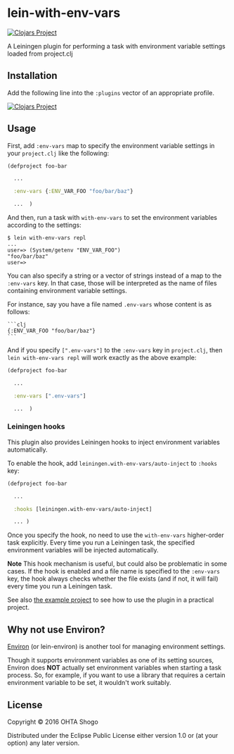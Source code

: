 # lein-with-env-vars
[![Clojars Project](https://img.shields.io/clojars/v/lein-with-env-vars.svg)](https://clojars.org/lein-with-env-vars)

A Leiningen plugin for performing a task with environment variable settings loaded from project.clj

## Installation

Add the following line into the `:plugins` vector of an appropriate profile.

[![Clojars Project](https://clojars.org/lein-with-env-vars/latest-version.svg)](https://clojars.org/lein-with-env-vars)

## Usage

First, add `:env-vars` map to specify the environment variable settings in your `project.clj`
like the following:

```clj
(defproject foo-bar

  ...

  :env-vars {:ENV_VAR_FOO "foo/bar/baz"}

  ...  )
```

And then, run a task with `with-env-vars` to set the environment variables according to the settings:

    $ lein with-env-vars repl
    ...
    user=> (System/getenv "ENV_VAR_FOO")
    "foo/bar/baz"
    user=>

You can also specify a string or a vector of strings instead of a map to the `:env-vars` key.
In that case, those will be interpreted as the name of files containing environment variable settings.

For instance, say you have a file named `.env-vars` whose content is as follows:

    ```clj
    {:ENV_VAR_FOO "foo/bar/baz"}
    ```

And if you specify `[".env-vars"]` to the `:env-vars` key in `project.clj`,
then `lein with-env-vars repl` will work exactly as the above example:

```clj
(defproject foo-bar

  ...

  :env-vars [".env-vars"]

  ...  )
```

### Leiningen hooks

This plugin also provides Leiningen hooks to inject environment variables automatically.

To enable the hook, add `leiningen.with-env-vars/auto-inject` to `:hooks` key:

```clj
(defproject foo-bar

  ...

  :hooks [leiningen.with-env-vars/auto-inject]

  ... )
```

Once you specify the hook, no need to use the `with-env-vars` higher-order task explicitly.
Every time you run a Leiningen task, the specified environment variables will be injected automatically.

**Note** This hook mechanism is useful, but could also be problematic in some cases.
If the hook is enabled and a file name is specified to the `:env-vars` key, the hook always
checks whether the file exists (and if not, it will fail) every time you run a Leiningen task.

See also [the example project](examples/example) to see how to use the plugin in a practical project.

## Why not use Environ?

[Environ](https://github.com/weavejester/environ) (or lein-environ) is another tool for managing environment settings.

Though it supports environment variables as one of its setting sources, Environ does **NOT** actually set environment variables when starting a task process. So, for example, if you want to use a library that requires a certain environment variable to be set, it wouldn't work suitably.

## License

Copyright © 2016 OHTA Shogo

Distributed under the Eclipse Public License either version 1.0 or (at
your option) any later version.
